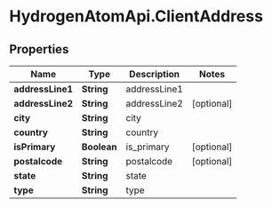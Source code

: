# HydrogenAtomApi.ClientAddress

## Properties
Name | Type | Description | Notes
------------ | ------------- | ------------- | -------------
**addressLine1** | **String** | addressLine1 | 
**addressLine2** | **String** | addressLine2 | [optional] 
**city** | **String** | city | 
**country** | **String** | country | 
**isPrimary** | **Boolean** |  is_primary | [optional] 
**postalcode** | **String** | postalcode | [optional] 
**state** | **String** | state | 
**type** | **String** | type | 



